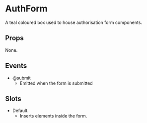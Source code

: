 # AuthForm

A teal coloured box used to house authorisation form components.

## Props

None.

## Events

- @submit
    - Emitted when the form is submitted

## Slots

- Default.
    - Inserts elements inside the form.
